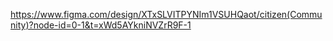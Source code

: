 https://www.figma.com/design/XTxSLVITPYNIm1VSUHQaot/citizen(Community)?node-id=0-1&t=xWd5AYkniNVZrR9F-1
